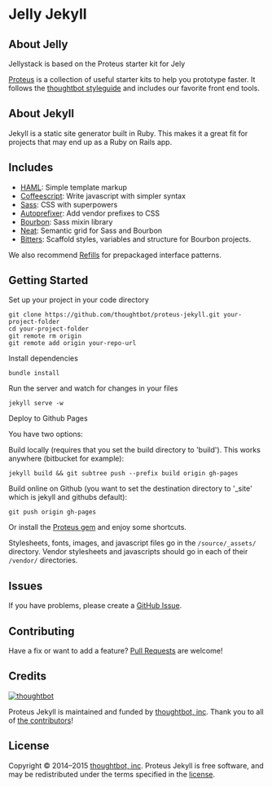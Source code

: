 # Jelly Jekyll

## About Jelly

Jellystack is based on the Proteus starter kit for Jely

[Proteus](http://github.com/thoughtbot/proteus) is a collection of useful
starter kits to help you prototype faster. It follows the
[thoughtbot styleguide](https://github.com/thoughtbot/guides) and includes our
favorite front end tools.

## About Jekyll

Jekyll is a static site generator built in Ruby. This makes it a great fit
for projects that may end up as a Ruby on Rails app.

## Includes

* [HAML](http://haml.info):
  Simple template markup
* [Coffeescript](http://coffeescript.org):
  Write javascript with simpler syntax
* [Sass](http://sass-lang.com):
  CSS with superpowers
* [Autoprefixer](https://github.com/postcss/autoprefixer):
  Add vendor prefixes to CSS
* [Bourbon](http://bourbon.io):
  Sass mixin library
* [Neat](http://neat.bourbon.io):
  Semantic grid for Sass and Bourbon
* [Bitters](http://bitters.bourbon.io):
  Scaffold styles, variables and structure for Bourbon projects.

We also recommend [Refills](http://refills.bourbon.io/) for prepackaged interface patterns.

## Getting Started

Set up your project in your code directory
```
git clone https://github.com/thoughtbot/proteus-jekyll.git your-project-folder
cd your-project-folder
git remote rm origin
git remote add origin your-repo-url
```

Install dependencies
```
bundle install
```

Run the server and watch for changes in your files
```
jekyll serve -w
```

Deploy to Github Pages

You have two options:

Build locally (requires that you set the build directory to 'build'). This works anywhere (bitbucket for example):

```
jekyll build && git subtree push --prefix build origin gh-pages
```
Build online on Github (you want to set the destination directory to '_site' which is jekyll and githubs default):

```
git push origin gh-pages
```

Or install the [Proteus gem](https://github.com/thoughtbot/proteus) and enjoy some shortcuts.

Stylesheets, fonts, images, and javascript files go in the `/source/_assets/` directory.
Vendor stylesheets and javascripts should go in each of their `/vendor/` directories.

## Issues

If you have problems, please create a
[GitHub Issue](https://github.com/thoughtbot/proteus-jekyll/issues).

## Contributing

Have a fix or want to add a feature?
[Pull Requests](https://github.com/thoughtbot/proteus-jekyll/pulls) are welcome!

## Credits

[![thoughtbot](http://images.thoughtbot.com/bourbon/thoughtbot-logo.svg)](http://thoughtbot.com)

Proteus Jekyll is maintained and funded by [thoughtbot, inc](http://thoughtbot.com). Thank you to all of [the contributors](https://github.com/thoughtbot/proteus-jekyll/contributors)!

## License

Copyright © 2014–2015 [thoughtbot, inc](http://thoughtbot.com). Proteus Jekyll is free software, and may be redistributed under the terms specified in the [license](LICENSE.md).
